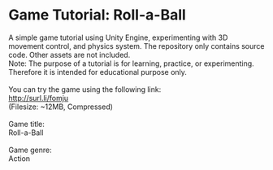 # Game Tutorial: Roll-a-Ball
A simple game tutorial using Unity Engine, experimenting with 3D movement control, and physics system. The repository only contains source code. Other assets are not included.<br/>
Note: The purpose of a tutorial is for learning, practice, or experimenting. Therefore it is intended for educational purpose only.  <br/>
<br/>
You can try the game using the following link:<br/>
http://surl.li/fomju<br/>
(Filesize: ~12MB, Compressed)<br/>
<br/>
Game title:<br/>
Roll-a-Ball<br/>
<br/>
Game genre:<br/>
Action
